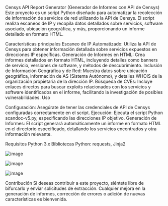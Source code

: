 Censys API Report Generator (Generador de Informes con API de Censys)
Este proyecto es un script Python diseñado para automatizar la recolección de información de servicios de red utilizando la API de Censys. El script realiza escaneos de IP y recopila datos detallados sobre servicios, software asociado, ubicación geográfica, y más, proporcionando un informe detallado en formato HTML.

Características principales
Escaneo de IP Automatizado: Utiliza la API de Censys para obtener información detallada sobre servicios expuestos en direcciones IP específicas.
Generación de Informes en HTML: Crea informes detallados en formato HTML, incluyendo detalles como banners de servicio, versiones de software, y métodos de descubrimiento.
Inclusión de Información Geográfica y de Red: Muestra datos sobre ubicación geográfica, información de AS (Sistema Autónomo), y detalles WHOIS de la organización propietaria de la dirección IP.
Búsqueda de CVEs: Incluye enlaces directos para buscar exploits relacionados con los servicios y software identificados en el informe, facilitando la investigación de posibles vulnerabilidades.
Uso

Configuración: Asegúrate de tener las credenciales de API de Censys configuradas correctamente en el script.
Ejecución: Ejecuta el script Python scandoc-v5.py, especificando las direcciones IP objetivo.
Generación de Informes: El script generará automáticamente un informe en formato HTML en el directorio especificado, detallando los servicios encontrados y otra información relevante.

Requisitos
Python 3.x
Bibliotecas Python: requests, Jinja2

![image](https://github.com/user-attachments/assets/ccb17dcc-a5dd-4f14-adf7-5c3062125bf0)

![image](https://github.com/user-attachments/assets/bc0df527-0def-4056-a541-1eaa6c37fc93)

![image](https://github.com/user-attachments/assets/c1dc832a-27b2-44c3-ba53-f51ea6c2838f)

Contribución
Si deseas contribuir a este proyecto, siéntete libre de bifurcarlo y enviar solicitudes de extracción. Cualquier mejora en la generación de informes, corrección de errores o adición de nuevas características es bienvenida.

